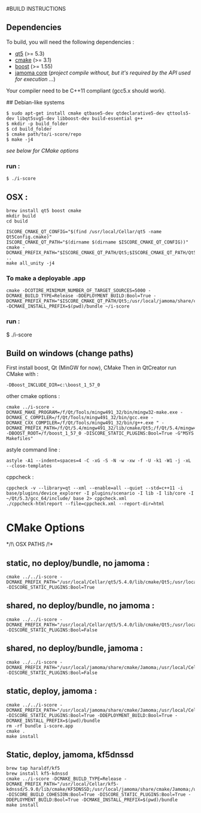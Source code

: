 #BUILD INSTRUCTIONS
## Dependencies
To build, you will need the following dependencies : 
 * [qt5](http://www.qt.io/) (>= 5.3)
 * [cmake](https://cmake.org/) (>= 3.1)
 * [boost](http://www.boost.org/) (>= 1.55)
 * [jamoma core](https://github.com/jamoma/JamomaCore) (_project compile without, but it's required by the API used for execution ..._)

Your compiler need to be C++11 compliant (gcc5.x should work).

## Debian-like systems

    $ sudo apt-get install cmake qtbase5-dev qtdeclarative5-dev qttools5-dev libqt5svg5-dev libboost-dev build-essential g++
    $ mkdir -p build_folder
    $ cd build_folder
    $ cmake path/to/i-score/repo
    $ make -j4
_see below for CMake options_
### run :
 
    $ ./i-score

## OSX :

    brew install qt5 boost cmake
    mkdir build
    cd build

    ISCORE_CMAKE_QT_CONFIG="$(find /usr/local/Cellar/qt5 -name Qt5Config.cmake)"
    ISCORE_CMAKE_QT_PATH="$(dirname $(dirname $ISCORE_CMAKE_QT_CONFIG))"
    cmake -DCMAKE_PREFIX_PATH="$ISCORE_CMAKE_QT_PATH/Qt5;$ISCORE_CMAKE_QT_PATH/Qt5Widgets;$ISCORE_CMAKE_QT_PATH/Qt5Network;$ISCORE_CMAKE_QT_PATH/Qt5Test;$ISCORE_CMAKE_QT_PATH/Qt5Gui;$ISCORE_CMAKE_QT_PATH/Qt5Xml;$ISCORE_CMAKE_QT_PATH/Qt5Core;" ..
    make all_unity -j4

### To make a deployable .app

    cmake -DCOTIRE_MINIMUM_NUMBER_OF_TARGET_SOURCES=5000 -DCMAKE_BUILD_TYPE=Release -DDEPLOYMENT_BUILD:Bool=True -DCMAKE_PREFIX_PATH="$ISCORE_CMAKE_QT_PATH/Qt5;/usr/local/jamoma/share/cmake" -DCMAKE_INSTALL_PREFIX=$(pwd)/bundle ~/i-score

### run :
 
   $ ./i-score

## Build on windows (**change paths**)

First install boost, Qt (MinGW for now), CMake
Then in QtCreator run CMake with : 

    -DBoost_INCLUDE_DIR=c:\boost_1_57_0

other cmake options : 

    cmake ../i-score -DCMAKE_MAKE_PROGRAM=/f/Qt/Tools/mingw491_32/bin/mingw32-make.exe -DCMAKE_C_COMPILER=/f/Qt/Tools/mingw491_32/bin/gcc.exe -DCMAKE_CXX_COMPILER=/f/Qt/Tools/mingw491_32/bin/g++.exe " -DCMAKE_PREFIX_PATH=/f/Qt/5.4/mingw491_32/lib/cmake/Qt5;/f/Qt/5.4/mingw491_32/lib/cmake/Qt5Test" -DBOOST_ROOT=/f/boost_1_57_0 -DISCORE_STATIC_PLUGINS:Bool=True -G"MSYS Makefiles" 
astyle command line : 

    astyle -A1 --indent=spaces=4 -C -xG -S -N -w -xw -f -U -k1 -W1 -j -xL --close-templates

cppcheck : 
    
    cppcheck -v --library=qt --xml --enable=all --quiet --std=c++11 -i base/plugins/device_explorer -I plugins/scenario -I lib -I lib/core -I ~/Qt/5.3/gcc_64/include/ base 2> cppcheck.xml 
    ./cppcheck-htmlreport --file=cppcheck.xml --report-dir=html   


# CMake Options

*/!\ OSX PATHS /!\*

## static, no deploy/bundle, no jamoma : 

    cmake ../../i-score -DCMAKE_PREFIX_PATH="/usr/local/Cellar/qt5/5.4.0/lib/cmake/Qt5;/usr/local/Cellar/qt5/5.4.0/lib/cmake/Qt5Test" -DISCORE_STATIC_PLUGINS:Bool=True 

## shared, no deploy/bundle, no jamoma : 

    cmake ../../i-score -DCMAKE_PREFIX_PATH="/usr/local/Cellar/qt5/5.4.0/lib/cmake/Qt5;/usr/local/Cellar/qt5/5.4.0/lib/cmake/Qt5Test" -DISCORE_STATIC_PLUGINS:Bool=False 

## shared, no deploy/bundle,  jamoma : 

    cmake ../../i-score -DCMAKE_PREFIX_PATH="/usr/local/jamoma/share/cmake/Jamoma;/usr/local/Cellar/qt5/5.4.0/lib/cmake/Qt5;/usr/local/Cellar/qt5/5.4.0/lib/cmake/Qt5Test" -DISCORE_STATIC_PLUGINS:Bool=False 

## static, deploy, jamoma :

    cmake ../../i-score -DCMAKE_PREFIX_PATH="/usr/local/jamoma/share/cmake/Jamoma;/usr/local/Cellar/qt5/5.4.0/lib/cmake/Qt5;/usr/local/Cellar/qt5/5.4.0/lib/cmake/Qt5Test" -DISCORE_STATIC_PLUGINS:Bool=True -DDEPLOYMENT_BUILD:Bool=True -DCMAKE_INSTALL_PREFIX=$(pwd)/bundle   
    rm -rf bundle i-score.app
    cmake .
    make install

## Static, deploy, jamoma, kf5dnssd

    brew tap haraldf/kf5
    brew install kf5-kdnssd
    cmake ../i-score -DCMAKE_BUILD_TYPE=Release -DCMAKE_PREFIX_PATH="/usr/local/Cellar/kf5-kdnssd/5.9.0/lib/cmake/KF5DNSSD;/usr/local/jamoma/share/cmake/Jamoma;/usr/local/Cellar/qt5/5.4.1/lib/cmake/Qt5;/usr/local/Cellar/qt5/5.4.1/lib/cmake/Qt5Test" -DISCORE_BUILD_COHESION:Bool=True -DISCORE_STATIC_PLUGINS:Bool=True -DDEPLOYMENT_BUILD:Bool=True -DCMAKE_INSTALL_PREFIX=$(pwd)/bundle
    make install
